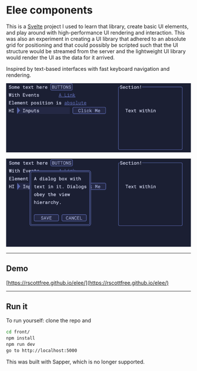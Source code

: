 # Elee components

This is a [Svelte](https://svelte.dev) project I used to learn that library, create basic UI elements, and play around with high-performance UI rendering and interaction. This was also an experiment in creating a UI library that adhered to an absolute grid for positioning and that could possibly be scripted such that the UI structure would be streamed from the server and the lightweight UI library would render the UI as the data for it arrived.

Inspired by text-based interfaces with fast keyboard navigation and rendering.

![first screenshot](front/elee1.png)

![second screenshot](front/elee2.png)

-----
## Demo
[https://rscottfree.github.io/elee/](https://rscottfree.github.io/elee/)

-----
## Run it
To run yourself: clone the repo and

```bash
cd front/
npm install
npm run dev
go to http://localhost:5000
```

This was built with Sapper, which is no longer supported.